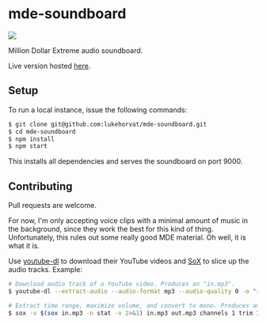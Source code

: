 # mde-soundboard

![](https://raw.githubusercontent.com/lukehorvat/mde-soundboard/master/src/images/header.png)

Million Dollar Extreme audio soundboard.

Live version hosted [here](https://mde.js.org).

## Setup

To run a local instance, issue the following commands:

```bash
$ git clone git@github.com:lukehorvat/mde-soundboard.git
$ cd mde-soundboard
$ npm install
$ npm start
```

This installs all dependencies and serves the soundboard on port 9000.

## Contributing

Pull requests are welcome.

For now, I'm only accepting voice clips with a minimal amount of music in the background, since they work the best for this kind of thing. Unfortunately, this rules out some really good MDE material. Oh well, it is what it is.

Use [youtube-dl](http://rg3.github.io/youtube-dl/) to download their YouTube videos and [SoX](http://sox.sourceforge.net/) to slice up the audio tracks. Example:

```bash
# Download audio track of a YouTube video. Produces an "in.mp3".
$ youtube-dl --extract-audio --audio-format mp3 --audio-quality 0 -o "in.%(ext)s" 8G9QIIvSpzE

# Extract time range, maximize volume, and convert to mono. Produces an "out.mp3".
$ sox -v $(sox in.mp3 -n stat -v 2>&1) in.mp3 out.mp3 channels 1 trim 14.6 9.3
```
